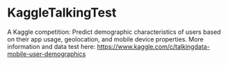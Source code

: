 # KaggleTalkingTest
A Kaggle competition: Predict demographic characteristics of users based on their app usage, geolocation, and mobile device properties.  More information and data test here: https://www.kaggle.com/c/talkingdata-mobile-user-demographics
